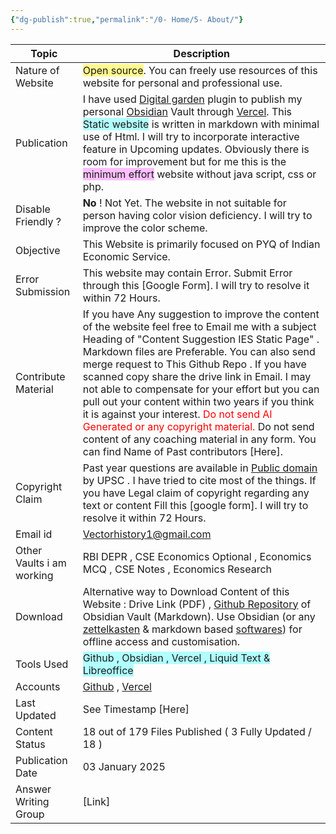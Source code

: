 ```yaml
---
{"dg-publish":true,"permalink":"/0- Home/5- About/"}
---
```



| Topic                     | Description                                                                                                                                                                                                                                                                                                                                                                                                                                                                                                                                                                                                                              |
| ------------------------- | ---------------------------------------------------------------------------------------------------------------------------------------------------------------------------------------------------------------------------------------------------------------------------------------------------------------------------------------------------------------------------------------------------------------------------------------------------------------------------------------------------------------------------------------------------------------------------------------------------------------------------------------- |
| Nature of Website         | <span style="background:#fff88f">Open source</span>. You can freely use resources of this website for personal and professional use.                                                                                                                                                                                                                                                                                                                                                                                                                                                                                                     |
| Publication               | I have used [Digital garden](https://dg-docs.ole.dev/) plugin to publish my personal [Obsidian](https://obsidian.md/) Vault through [Vercel](https://vercel.com/). This <span style="background:#b1ffff">Static website</span> is written in markdown  with minimal use of Html. I will try to incorporate interactive feature in Upcoming updates. Obviously there is room for improvement but for me this is the <span style="background:#fdbfff">minimum effort</span> website without java script, css or php.                                                                                                                       |
| Disable Friendly ?        | **No** ! Not Yet.  The website in not suitable for person having color vision deficiency.  I will try to improve the color scheme.                                                                                                                                                                                                                                                                                                                                                                                                                                                                                                       |
| Objective                 | This Website is primarily focused on PYQ of Indian Economic Service.                                                                                                                                                                                                                                                                                                                                                                                                                                                                                                                                                                     |
| Error Submission          | This  website may contain  Error. Submit Error through this [Google Form]. I will try to resolve it within 72 Hours.                                                                                                                                                                                                                                                                                                                                                                                                                                                                                                                     |
| Contribute Material       | If you have Any suggestion to improve the content of the website feel free to Email me with a subject Heading of "Content Suggestion IES Static Page" . Markdown files are Preferable. You can also send merge request to This Github Repo . If you have scanned copy share the drive link in Email. I may not able to compensate for your effort but you can pull out your content within two years if you think it is against your interest. <font color="#ff0000">Do not send AI Generated or any copyright material.</font> Do not send content of any coaching material in any form. You can find Name of Past contributors [Here]. |
| Copyright Claim           | Past year questions are available in [Public domain](https://upsc.gov.in/examinations/previous-question-papers) by UPSC . I have tried to cite most of the things. If you have Legal claim of copyright regarding any text or content Fill this [google form]. I will try to resolve it within 72 Hours.                                                                                                                                                                                                                                                                                                                                 |
| Email id                  | Vectorhistory1@gmail.com                                                                                                                                                                                                                                                                                                                                                                                                                                                                                                                                                                                                                 |
| Other Vaults i am working | RBI DEPR , CSE Economics Optional ,  Economics MCQ , CSE Notes , Economics Research                                                                                                                                                                                                                                                                                                                                                                                                                                                                                                                                                      |
| Download                  | Alternative way to Download Content of this Website : Drive Link (PDF) , [Github Repository](https://github.com/vectorcamus/ies/tree/main/src/site/notes) of Obsidian Vault (Markdown). Use Obsidian (or any [zettelkasten](https://klemet.github.io/Workshop-Organization-EN/07-zettelkasten.html) & markdown based  [softwares](https://github.com/fossmo/awesome-zettelkasten)) for offline access and customisation.                                                                                                                                                                                                                 |
| Tools Used                | <span style="background:#b1ffff">Github  , Obsidian , Vercel , Liquid Text & Libreoffice</span>                                                                                                                                                                                                                                                                                                                                                                                                                                                                                                                                          |
| Accounts                  | [Github](https://github.com/vectorcamus) , [Vercel](https://vercel.com/dhananjayas-projects-b1415074)                                                                                                                                                                                                                                                                                                                                                                                                                                                                                                                                    |
| Last Updated              | See Timestamp [Here]                                                                                                                                                                                                                                                                                                                                                                                                                                                                                                                                                                                                                     |
| Content Status            | $18$ out of $179$ Files Published ( $3$ Fully Updated / $18$ )                                                                                                                                                                                                                                                                                                                                                                                                                                                                                                                                                                           |
| Publication Date          | 03 January 2025                                                                                                                                                                                                                                                                                                                                                                                                                                                                                                                                                                                                                          |
| Answer Writing Group      | [Link]                                                                                                                                                                                                                                                                                                                                                                                                                                                                                                                                                                                                                                   |





